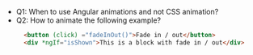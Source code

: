 - Q1: When to use Angular animations and not CSS animation?
- Q2: How to animate the following example?
  ```html
    <button (click) ="fadeInOut()">Fade in / out</button>
    <div *ngIf="isShown">This is a block with fade in / out</div>
  ```
